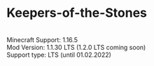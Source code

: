 # Keepers-of-the-Stones
<br>Minecraft Support: 1.16.5
<br>Mod Version: 1.1.30 LTS (1.2.0 LTS coming soon)
<br>Support type: LTS (until 01.02.2022)
